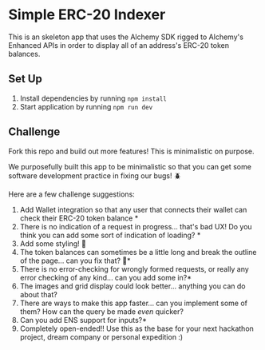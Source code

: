 # Simple ERC-20 Indexer

This is an skeleton app that uses the Alchemy SDK rigged to Alchemy's Enhanced APIs in order to display all of an address's ERC-20 token balances.

## Set Up

1. Install dependencies by running `npm install`
2. Start application by running `npm run dev`

## Challenge

Fork this repo and build out more features! This is minimalistic on purpose.

We purposefully built this app to be minimalistic so that you can get some software development practice in fixing our bugs! 🪲

Here are a few challenge suggestions:

1. Add Wallet integration so that any user that connects their wallet can check their ERC-20 token balance *
2. There is no indication of a request in progress... that's bad UX! Do you think you can add some sort of indication of loading? *
3. Add some styling! 🎨
4. The token balances can sometimes be a little long and break the outline of the page... can you fix that? 🔧*
5. There is no error-checking for wrongly formed requests, or really any error checking of any kind... can you add some in?*
6. The images and grid display could look better... anything you can do about that?
7. There are ways to make this app faster... can you implement some of them? How can the query be made _even_ quicker?
8. Can you add ENS support for inputs?*
9. Completely open-ended!! Use this as the base for your next hackathon project, dream company or personal expedition :)
